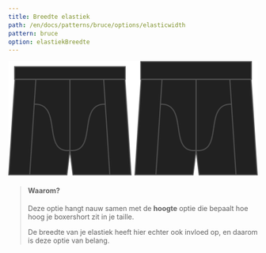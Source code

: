 ```yaml
---
title: Breedte elastiek
path: /en/docs/patterns/bruce/options/elasticwidth
pattern: bruce
option: elastiekBreedte
---
```


![De optie voor breedte elastiek bij Bruce](./elasticwidth.svg)

> #### Waarom?
> 
> Deze optie hangt nauw samen met de **hoogte** optie die bepaalt hoe hoog je boxershort zit in je taille.
> 
> De breedte van je elastiek heeft hier echter ook invloed op, en daarom is deze optie van belang.